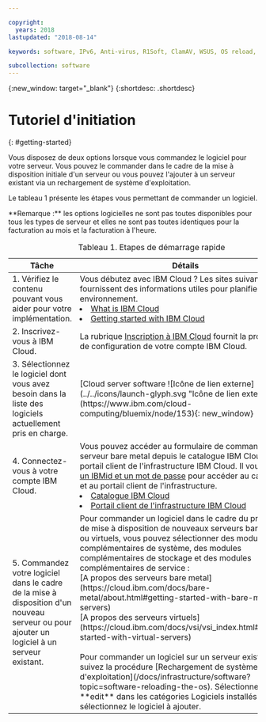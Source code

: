 ```yaml
---

copyright:
  years: 2018
lastupdated: "2018-08-14"

keywords: software, IPv6, Anti-virus, R1Soft, ClamAV, WSUS, OS reload, operating system, Email, Red Hat

subcollection: software
---
```


{:new_window: target="_blank"}
{:shortdesc: .shortdesc}

# Tutoriel d'initiation
{: #getting-started}

Vous disposez de deux options lorsque vous commandez le logiciel pour votre serveur. Vous pouvez le commander dans le cadre de la mise à disposition initiale d'un serveur ou vous pouvez l'ajouter à un serveur existant via un rechargement de système d'exploitation. 

Le tableau 1 présente les étapes vous permettant de commander un logiciel. 
<table>
   <CAPTION>Tableau 1. Etapes de démarrage rapide</CAPTION>
   <THEAD>
   <TR>
   <th>Tâche</th>
   <th>Détails</th>
   </TR>
   </THEAD>
  <TBODY>
   <tr>
   <td>1. Vérifiez le contenu pouvant vous aider pour votre implémentation.</td>
   <td>Vous débutez avec IBM Cloud ? Les sites suivants fournissent des informations utiles pour planifier votre environnement.
   <li><a href="https://ibm.com/cloud-computing/">What is IBM Cloud</a></li>
   <li><a href="https://ibm.com/cloud/get-started">Getting started with IBM Cloud</a></li>
   </td>
   <tr>
   <td>2. Inscrivez-vous à IBM Cloud.</td>
   <td>La rubrique <a href="https://cloud.ibm.com/docs/account?topic=account-signup#signup">Inscription à IBM Cloud</a> fournit la procédure de configuration de votre compte IBM Cloud.</td>
 <tr>
   <td>3. Sélectionnez le logiciel dont vous avez besoin dans la liste des logiciels actuellement pris en charge. </td>
   <td>[Cloud server software ![Icône de lien externe](../../icons/launch-glyph.svg "Icône de lien externe")](https://www.ibm.com/cloud-computing/bluemix/node/153){: new_window}</td>
   **Remarque :** les options logicielles ne sont pas toutes disponibles pour tous les types de serveur et elles ne sont pas toutes identiques pour la facturation au mois et la facturation à l'heure.
 <tr>
   <td>4. Connectez-vous à votre compte IBM Cloud. </td>
   <td>Vous pouvez accéder au formulaire de commande de serveur bare metal depuis le catalogue IBM Cloud ou le portail client de l'infrastructure IBM Cloud. Il vous faudra <a href="https://cloud.ibm.com/docs/customer-portal/getting-started.html#getting-started">un IBMid et un mot de passe</a> pour accéder au catalogue et au portail client de l'infrastructure. <li><a href="https://cloud.ibm.com/catalog/">Catalogue IBM Cloud</a></li>
   <li><a href="https://control.softlayer.com">Portail client de l'infrastructure IBM Cloud</a></li>  
   </td>
   <tr>   
   <td>5. Commandez votre logiciel dans le cadre de la mise à disposition d'un nouveau serveur ou pour ajouter un logiciel à un serveur existant. </td>
   <td>Pour commander un logiciel dans le cadre du processus de mise à disposition de nouveaux serveurs bare metal ou virtuels, vous pouvez sélectionner des modules complémentaires de système, des modules complémentaires de stockage et des modules complémentaires de service : <br>
   [A propos des serveurs bare metal](https://cloud.ibm.com/docs/bare-metal/about.html#getting-started-with-bare-metal-servers)<br>
   [A propos des serveurs virtuels](https://cloud.ibm.com/docs/vsi/vsi_index.html#getting-started-with-virtual-servers) <br><br>
   Pour commander un logiciel sur un serveur existant, suivez la procédure [Rechargement de système d'exploitation](/docs/infrastructure/software?topic=software-reloading-the-os). Sélectionnez **edit** dans les catégories Logiciels installés et sélectionnez le logiciel à ajouter. <br>
  </TBODY>
</table>
